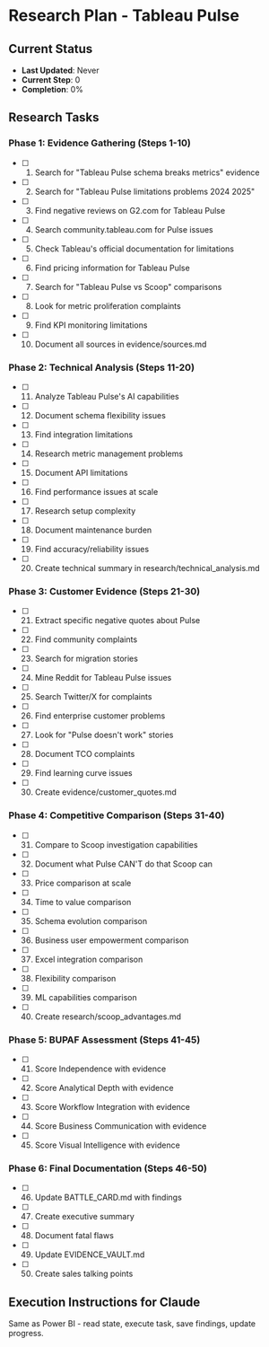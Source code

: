 # Research Plan - Tableau Pulse

## Current Status
- **Last Updated**: Never
- **Current Step**: 0
- **Completion**: 0%

## Research Tasks

### Phase 1: Evidence Gathering (Steps 1-10)
- [ ] 1. Search for "Tableau Pulse schema breaks metrics" evidence
- [ ] 2. Search for "Tableau Pulse limitations problems 2024 2025"
- [ ] 3. Find negative reviews on G2.com for Tableau Pulse
- [ ] 4. Search community.tableau.com for Pulse issues
- [ ] 5. Check Tableau's official documentation for limitations
- [ ] 6. Find pricing information for Tableau Pulse
- [ ] 7. Search for "Tableau Pulse vs Scoop" comparisons
- [ ] 8. Look for metric proliferation complaints
- [ ] 9. Find KPI monitoring limitations
- [ ] 10. Document all sources in evidence/sources.md

### Phase 2: Technical Analysis (Steps 11-20)
- [ ] 11. Analyze Tableau Pulse's AI capabilities
- [ ] 12. Document schema flexibility issues
- [ ] 13. Find integration limitations
- [ ] 14. Research metric management problems
- [ ] 15. Document API limitations
- [ ] 16. Find performance issues at scale
- [ ] 17. Research setup complexity
- [ ] 18. Document maintenance burden
- [ ] 19. Find accuracy/reliability issues
- [ ] 20. Create technical summary in research/technical_analysis.md

### Phase 3: Customer Evidence (Steps 21-30)
- [ ] 21. Extract specific negative quotes about Pulse
- [ ] 22. Find community complaints
- [ ] 23. Search for migration stories
- [ ] 24. Mine Reddit for Tableau Pulse issues
- [ ] 25. Search Twitter/X for complaints
- [ ] 26. Find enterprise customer problems
- [ ] 27. Look for "Pulse doesn't work" stories
- [ ] 28. Document TCO complaints
- [ ] 29. Find learning curve issues
- [ ] 30. Create evidence/customer_quotes.md

### Phase 4: Competitive Comparison (Steps 31-40)
- [ ] 31. Compare to Scoop investigation capabilities
- [ ] 32. Document what Pulse CAN'T do that Scoop can
- [ ] 33. Price comparison at scale
- [ ] 34. Time to value comparison
- [ ] 35. Schema evolution comparison
- [ ] 36. Business user empowerment comparison
- [ ] 37. Excel integration comparison
- [ ] 38. Flexibility comparison
- [ ] 39. ML capabilities comparison
- [ ] 40. Create research/scoop_advantages.md

### Phase 5: BUPAF Assessment (Steps 41-45)
- [ ] 41. Score Independence with evidence
- [ ] 42. Score Analytical Depth with evidence
- [ ] 43. Score Workflow Integration with evidence
- [ ] 44. Score Business Communication with evidence
- [ ] 45. Score Visual Intelligence with evidence

### Phase 6: Final Documentation (Steps 46-50)
- [ ] 46. Update BATTLE_CARD.md with findings
- [ ] 47. Create executive summary
- [ ] 48. Document fatal flaws
- [ ] 49. Update EVIDENCE_VAULT.md
- [ ] 50. Create sales talking points

## Execution Instructions for Claude

Same as Power BI - read state, execute task, save findings, update progress.